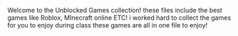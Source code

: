Welcome to the Unblocked Games collection! these files include the best games like Roblox, MInecraft online ETC! i worked hard to collect the games for you to enjoy during class these games are all in one file to enjoy!
